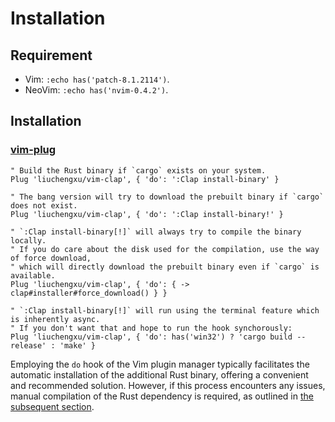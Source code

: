 # Installation

## Requirement

- Vim: `:echo has('patch-8.1.2114')`.
- NeoVim: `:echo has('nvim-0.4.2')`.

## Installation

### [vim-plug](https://github.com/junegunn/vim-plug)

```vim
" Build the Rust binary if `cargo` exists on your system.
Plug 'liuchengxu/vim-clap', { 'do': ':Clap install-binary' }

" The bang version will try to download the prebuilt binary if `cargo` does not exist.
Plug 'liuchengxu/vim-clap', { 'do': ':Clap install-binary!' }

" `:Clap install-binary[!]` will always try to compile the binary locally.
" If you do care about the disk used for the compilation, use the way of force download,
" which will directly download the prebuilt binary even if `cargo` is available.
Plug 'liuchengxu/vim-clap', { 'do': { -> clap#installer#force_download() } }

" `:Clap install-binary[!]` will run using the terminal feature which is inherently async.
" If you don't want that and hope to run the hook synchorously:
Plug 'liuchengxu/vim-clap', { 'do': has('win32') ? 'cargo build --release' : 'make' }
```

Employing the `do` hook of the Vim plugin manager typically facilitates the automatic installation of the additional Rust binary, offering a convenient and recommended solution. However, if this process encounters any issues, manual compilation of the Rust dependency is required, as outlined in [the subsequent section](./install_rust.md).
